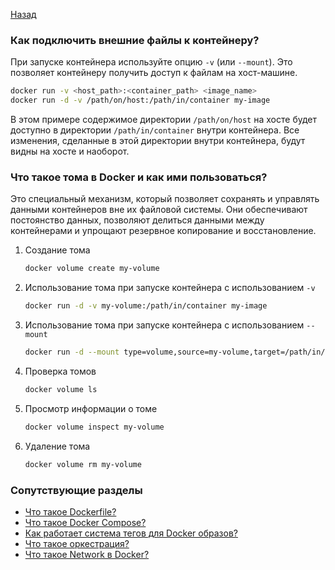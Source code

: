 [Назад](./questions.md)

### Как подключить внешние файлы к контейнеру?

При запуске контейнера используйте опцию `-v` (или `--mount`).
Это позволяет контейнеру получить доступ к файлам на хост-машине.

```bash
docker run -v <host_path>:<container_path> <image_name>
docker run -d -v /path/on/host:/path/in/container my-image
```

В этом примере содержимое директории `/path/on/host` на хосте будет доступно в директории `/path/in/container`
внутри контейнера. Все изменения, сделанные в этой директории внутри контейнера, будут видны на хосте и наоборот.

### Что такое тома в Docker и как ими пользоваться?

Это специальный механизм, который позволяет сохранять и управлять данными контейнеров вне их файловой системы.
Они обеспечивают постоянство данных, позволяют делиться данными между контейнерами и упрощают резервное
копирование и восстановление.

1. Создание тома
    ```bash
    docker volume create my-volume
    ```
2. Использование тома при запуске контейнера с использованием `-v`
    ```bash
    docker run -d -v my-volume:/path/in/container my-image
    ```
3. Использование тома при запуске контейнера с использованием `--mount`
    ```bash
    docker run -d --mount type=volume,source=my-volume,target=/path/in/container my-image
    ```
4. Проверка томов
    ```bash
    docker volume ls
    ```
5. Просмотр информации о томе
    ```bash
    docker volume inspect my-volume
    ```
6. Удаление тома
    ```bash
    docker volume rm my-volume
    ```

### Сопутствующие разделы

- [Что такое Dockerfile?](./04.1.dockerfile.md)
- [Что такое Docker Compose?](./04.2.docker-compose.md)
- [Как работает система тегов для Docker образов?](./05.1.tags.md)
- [Что такое оркестрация?](./06.1.scale.md)
- [Что такое Network в Docker?](./06.2.network.md)
